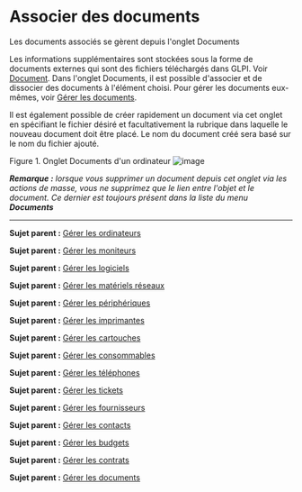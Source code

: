 Associer des documents
======================

Les documents associés se gèrent depuis l'onglet Documents

Les informations supplémentaires sont stockées sous la forme de documents externes qui sont des fichiers téléchargés dans GLPI. Voir [Document](glossary/document.html). Dans l'onglet Documents, il est
possible d'associer et de dissocier des documents à l'élément choisi.
Pour gérer les documents eux-mêmes, voir [Gérer les documents](management_document.html "Les documents sont gérés depuis le menu Gestion > Documents").

Il est également possible de créer rapidement un document via cet onglet en spécifiant le fichier désiré et facultativement la rubrique dans laquelle le nouveau document doit être placé. Le nom du document créé
sera basé sur le nom du fichier ajouté.

Figure 1. Onglet Documents d'un ordinateur
![image](docs/image/document_item.png)

***Remarque :*** *lorsque vous supprimer un document depuis cet onglet via les actions de masse, vous ne supprimez que le lien entre l'objet et le document. Ce dernier est toujours présent dans la liste du menu* ***Documents***

-------
**Sujet parent :** [Gérer les ordinateurs](index.php?fr/03_Module_Parc/04_Gérer_les_ordinateurs/01_Gérer_les_ordinateurs.md "Les ordinateurs se gèrent depuis le menu Parc > Ordinateurs")

**Sujet parent :** [Gérer les moniteurs](index.php?fr/03_Module_Parc/05_Gérer_les_moniteurs.md "Les moniteurs se gèrent depuis le menu Parc > Moniteurs")

**Sujet parent :** [Gérer les logiciels](index.php?fr/03_Module_Parc/06_Gérer_les_logiciels.md "Les logiciels se gèrent depuis le menu Parc > Logiciel")

**Sujet parent :** [Gérer les matériels réseaux](index.php?fr/03_Module_Parc/07_Gérer_les_matériels_réseaux.md "Les matériels réseaux se gèrent depuis le menu Parc > Réseaux")

**Sujet parent :** [Gérer les
périphériques](../glpi/inventory_peripheral.html "Les périphériques se gèrent depuis le menu Parc > Périphériques")

**Sujet parent :** [Gérer les
imprimantes](../glpi/inventory_printer.html "Les imprimantes se gèrent depuis le menu Parc > Imprimantes")

**Sujet parent :** [Gérer les
cartouches](../glpi/inventory_cartridge.html "Les cartouches dans GLPI, caractéristiques et utilisation")

**Sujet parent :** [Gérer les
consommables](../glpi/inventory_consumable.html "Les consommables se gèrent depuis le menu Parc > Consommables")

**Sujet parent :** [Gérer les
téléphones](../glpi/inventory_phone.html "Les téléphones se gèrent depuis le menu Parc > Téléphones ;")

**Sujet parent :** [Gérer les
tickets](../glpi/helpdesk_ticket.html "Les tickets dans GLPI, caractéristiques et utilisation")

**Sujet parent :** [Gérer les
fournisseurs](../glpi/management_supplier.html "Les fournisseurs sont gérés depuis le menu Gestion > Fournisseurs")

**Sujet parent :** [Gérer les
contacts](../glpi/management_contact.html "Les contacts sont gérés depuis le menu Gestion > Contacts")

**Sujet parent :** [Gérer les
budgets](../glpi/management_budget.html "Les budgets sont gérés depuis le menu Gestion > Budgets")

**Sujet parent :** [Gérer les
contrats](../glpi/management_contract.html "Les contrats sont gérés depuis le menu Gestion > Contrats")

**Sujet parent :** [Gérer les
documents](../glpi/management_document.html "Les documents sont gérés depuis le menu Gestion > Documents")
